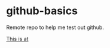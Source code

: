 # github-basics
Remote repo to help me test out github.

[This is at](https://github.com/atorresv/github-basics/new/master?readme=1)
